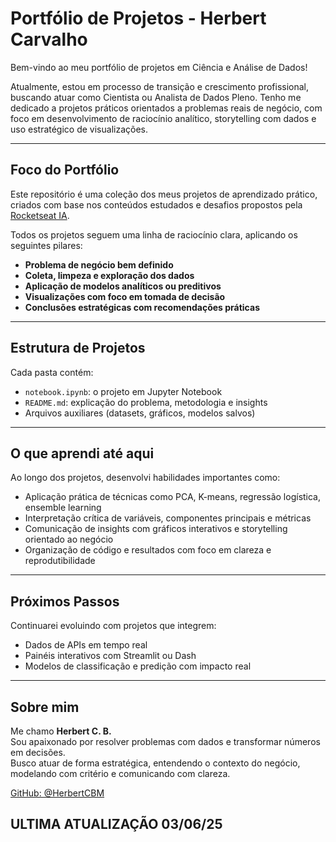 
# Portfólio de Projetos - Herbert Carvalho

Bem-vindo ao meu portfólio de projetos em Ciência e Análise de Dados!

Atualmente, estou em processo de transição e crescimento profissional, buscando atuar como Cientista ou Analista de Dados Pleno. Tenho me dedicado a projetos práticos orientados a problemas reais de negócio, com foco em desenvolvimento de raciocínio analítico, storytelling com dados e uso estratégico de visualizações.

---

## Foco do Portfólio

Este repositório é uma coleção dos meus projetos de aprendizado prático, criados com base nos conteúdos estudados e desafios propostos pela [Rocketseat IA](https://github.com/HerbertCBM/estudos-rocketseat-I.A.).

Todos os projetos seguem uma linha de raciocínio clara, aplicando os seguintes pilares:

- **Problema de negócio bem definido**
- **Coleta, limpeza e exploração dos dados**
- **Aplicação de modelos analíticos ou preditivos**
- **Visualizações com foco em tomada de decisão**
- **Conclusões estratégicas com recomendações práticas**

---

## Estrutura de Projetos

Cada pasta contém:

- `notebook.ipynb`: o projeto em Jupyter Notebook
- `README.md`: explicação do problema, metodologia e insights
- Arquivos auxiliares (datasets, gráficos, modelos salvos)

---

## O que aprendi até aqui

Ao longo dos projetos, desenvolvi habilidades importantes como:

- Aplicação prática de técnicas como PCA, K-means, regressão logística, ensemble learning
- Interpretação crítica de variáveis, componentes principais e métricas
- Comunicação de insights com gráficos interativos e storytelling orientado ao negócio
- Organização de código e resultados com foco em clareza e reprodutibilidade

---

## Próximos Passos

Continuarei evoluindo com projetos que integrem:

- Dados de APIs em tempo real
- Painéis interativos com Streamlit ou Dash
- Modelos de classificação e predição com impacto real

---

## Sobre mim

Me chamo **Herbert C. B.**  
Sou apaixonado por resolver problemas com dados e transformar números em decisões.  
Busco atuar de forma estratégica, entendendo o contexto do negócio, modelando com critério e comunicando com clareza.

 [GitHub: @HerbertCBM](https://github.com/HerbertCBM)

ULTIMA ATUALIZAÇÃO 03/06/25
---
